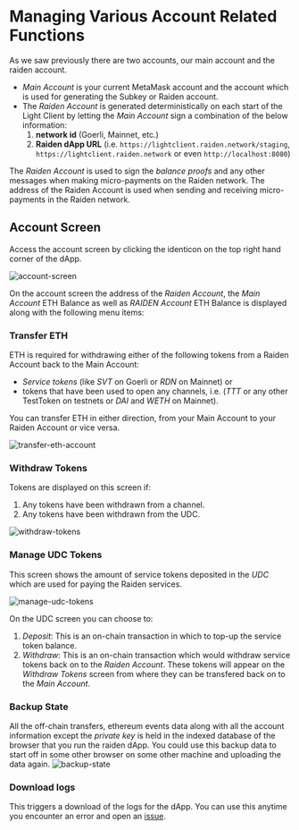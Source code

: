 # Managing Various Account Related Functions

As we saw previously there are two accounts, our main account and the raiden account.

- _Main Account_ is your current MetaMask account and the account which is used for generating the Subkey or Raiden account.
- The _Raiden Account_ is generated deterministically on each start of the Light Client by letting the _Main Account_ sign a combination of the below information:
  1. **network id** (Goerli, Mainnet, etc.)
  2. **Raiden dApp URL** (i.e. `https://lightclient.raiden.network/staging`, `https://lightclient.raiden.network` or even `http://localhost:8080`)

The _Raiden Account_ is used to sign the _balance proofs_ and any other messages when making micro-payments on the Raiden network. The address of the Raiden Account is used when sending and receiving micro-payments in the Raiden network.

## Account Screen

Access the account screen by clicking the identicon on the top right hand corner of the dApp.

![account-screen](https://user-images.githubusercontent.com/15123108/102340538-ac2d8d00-3fbc-11eb-83bd-b5624a3c574f.png 'Account Screen')

On the account screen the address of the _Raiden Account_, the _Main Account_ ETH Balance as well as _RAIDEN Account_ ETH Balance is displayed along with the following menu items:

### Transfer ETH

ETH is required for withdrawing either of the following tokens from a Raiden Account back to the Main Account:

- _Service tokens_ (like _SVT_ on Goerli or _RDN_ on Mainnet) or
- tokens that have been used to open any channels, i.e. (_TTT_ or any other TestToken on testnets or _DAI_ and _WETH_ on Mainnet).

You can transfer ETH in either direction, from your Main Account to your Raiden Account or vice versa.

![transfer-eth-account](https://user-images.githubusercontent.com/15123108/102342273-0596bb80-3fbf-11eb-952c-c65b61a9d47a.png 'Transfer ETH Account')

### Withdraw Tokens

Tokens are displayed on this screen if:

1. Any tokens have been withdrawn from a channel.
2. Any tokens have been withdrawn from the UDC.

![withdraw-tokens](https://user-images.githubusercontent.com/15123108/102354467-9de96c00-3fd0-11eb-8f3e-27a473abe335.png 'Withdraw tokens')

### Manage UDC Tokens

This screen shows the amount of service tokens deposited in the _UDC_ which are used for paying the Raiden services.

![manage-udc-tokens](https://user-images.githubusercontent.com/15123108/102347600-9fae3200-3fc6-11eb-9815-212095be0b96.png 'Manage UDC Tokens')

On the UDC screen you can choose to:

1. _*Deposit*_: This is an on-chain transaction in which to top-up the service token balance.
2. _*Withdraw*_: This is an on-chain transaction  which would withdraw service tokens back on to the _Raiden Account_. These tokens will appear on the _Withdraw Tokens_ screen from where they can be transfered back on to the _Main Account_.

### Backup State

All the off-chain transfers, ethereum events data along with all the account information except the _private key_ is held in the indexed database of the browser that you run the raiden dApp. You could use this backup data to start off in some other browser on some other machine and uploading the data again.
![backup-state](https://user-images.githubusercontent.com/15123108/102349148-e866ea80-3fc8-11eb-99c1-d78b8ae6a6ba.png 'Backup State')

### Download logs

This triggers a download of the logs for the dApp. You can use this anytime you encounter an error and open an [issue](https://github.com/raiden-network/light-client/issues/new/choose).
